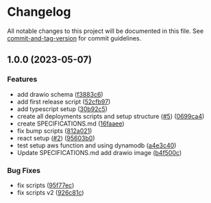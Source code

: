# Changelog

All notable changes to this project will be documented in this file. See [commit-and-tag-version](https://github.com/absolute-version/commit-and-tag-version) for commit guidelines.

## 1.0.0 (2023-05-07)


### Features

* add drawio schema ([f3883c6](https://github.com/mmfKupl/budget-app/commit/f3883c691691e090437c75a2e8c34ee8e5e61b4f))
* add first release script ([52cfb97](https://github.com/mmfKupl/budget-app/commit/52cfb97d769a1f7717e589111063938bc313c959))
* add typescript setup ([30b92c5](https://github.com/mmfKupl/budget-app/commit/30b92c564929d7e4a09c39a7c32611fdfee7483b))
* create all deployments scripts and setup structure ([#5](https://github.com/mmfKupl/budget-app/issues/5)) ([0699ca4](https://github.com/mmfKupl/budget-app/commit/0699ca49b8b334ba063f1b1b0a96d6a9b211077e))
* create SPECIFICATIONS.md ([16faaee](https://github.com/mmfKupl/budget-app/commit/16faaee98c18c5002e3a8bd51fd1422cf2fc1ac3))
* fix bump scripts ([812a021](https://github.com/mmfKupl/budget-app/commit/812a021acd23d785f6229cefd89706ff6a28c35d))
* react setup ([#2](https://github.com/mmfKupl/budget-app/issues/2)) ([95603b0](https://github.com/mmfKupl/budget-app/commit/95603b0046b47525e8eb8fb6e06864fb15bbd8a1))
* test setup aws function and using dynamodb ([a4e3c40](https://github.com/mmfKupl/budget-app/commit/a4e3c405a288f0bafae9a9a4a12f38ac03e82091))
* Update SPECIFICATIONS.md add drawio image ([b4f500c](https://github.com/mmfKupl/budget-app/commit/b4f500c1a629afca69e7e5b6db37742d67d7d488))


### Bug Fixes

* fix scripts ([95f77ec](https://github.com/mmfKupl/budget-app/commit/95f77ecd55d1b97281a279ce0f9c657e5efbafd2))
* fix scripts v2 ([926c81c](https://github.com/mmfKupl/budget-app/commit/926c81c94193b88d52cd193cd4dd9461fdd2c275))
